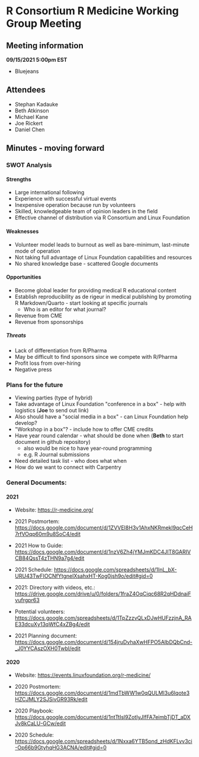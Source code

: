 # R Consortium R Medicine Working Group Meeting 

## Meeting information

**09/15/2021 5:00pm EST**

* Bluejeans

## Attendees

* Stephan Kadauke
* Beth Atkinson
* Michael Kane
* Joe Rickert
* Daniel Chen


## Minutes - moving forward

### SWOT Analysis

#### Strengths

* Large international following
* Experience with successful virtual events
* Inexpensive operation because run by volunteers
* Skilled, knowledgeable team of opinion leaders in the field
* Effective channel of distribution via R Consortium and Linux Foundation

#### Weaknesses

* Volunteer model leads to burnout as well as bare-minimum, last-minute mode of operation
* Not taking full advantage of Linux Foundation capabilities and resources
* No shared knowledge base - scattered Google documents

#### Opportunities

* Become global leader for providing medical R educational content
* Establish reproducibility as de rigeur in medical publishing by promoting R Markdown/Quarto - start looking at specific journals
  + Who is an editor for what journal?
* Revenue from CME
* Revenue from sponsorships

##### Threats

* Lack of differentiation from R/Pharma
* May be difficult to find sponsors since we compete with R/Pharma 
* Profit loss from over-hiring
* Negative press

### Plans for the future

* Viewing parties (type of hybrid)
* Take advantage of Linux Foundation "conference in a box" - help with logistics (**Joe** to send out link)
* Also should have a "social media in a box" - can Linux Foundation help develop?
* "Workshop in a box"? - include how to offer CME credits
* Have year round calendar - what should be done when (**Beth** to start document in github repository)
  + also would be nice to have year-round programming
  + e.g. R Journal submissions
* Need detailed task list - who does what when
* How do we want to connect with Carpentry 

### General Documents: 

#### 2021

* Website: https://r-medicine.org/

* 2021 Postmortem: https://docs.google.com/document/d/1ZVVEI8H3v1AhxNKRmekl9qcCeH7rfVOqp60m9u8SoC4/edit

* 2021 How to Guide: https://docs.google.com/document/d/1nzV6Zh4jYMJmKDC4JIT8GARIVCB84QssT4zTHN9a7g4/edit
 
* 2021 Schedule: https://docs.google.com/spreadsheets/d/1InL_bX-URU43TwFIOCNfYtgnelXsahxHT-Kog0jsh9o/edit#gid=0

* 2021: Directory with videos, etc.: https://drive.google.com/drive/u/0/folders/1fraZ4OqCiqc68R2qHDdnaiFvufrgpr63

* Potential volunteers:
https://docs.google.com/spreadsheets/d/1TpZzzvQLxDJwHUFzzjnA_RAE33dcuXy13qWfC4xZBg4/edit

* 2021 Planning document: https://docs.google.com/document/d/154jruDvhaXwHFPO5AIbDQbCnd-_J0YYCAszOXH0TwbI/edit 


#### 2020

* Website: https://events.linuxfoundation.org/r-medicine/

* 2020 Postmortem: https://docs.google.com/document/d/1mdTbWW1w0qQULMI3u6Iqote3HZCJMLY2SJSivGR93Rk/edit

* 2020 Playbook: https://docs.google.com/document/d/1ntTtIsl9ZotIyJlfFA7eimbTjDT_aDXJv8kCaLU-GCw/edit

* 2020 Schedule: https://docs.google.com/spreadsheets/d/1Nxxa6YTB5pnd_zHdKFLvv3ci-Op66b9GtyhqHG3ACNA/edit#gid=0





